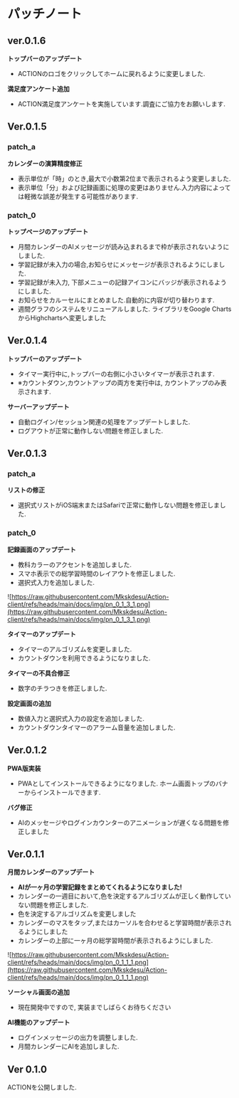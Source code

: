 ﻿# パッチノート

## ver.0.1.6

**トップバーのアップデート**
+ ACTIONのロゴをクリックしてホームに戻れるように変更しました.

**満足度アンケート追加**
+ ACTION満足度アンケートを実施しています.調査にご協力をお願いします.

## Ver.0.1.5

### patch_a
**カレンダーの演算精度修正**
+ 表示単位が「時」のとき,最大で小数第2位まで表示されるよう変更しました.
+ 表示単位「分」および記録画面に処理の変更はありません.入力内容によっては軽微な誤差が発生する可能性があります.

### patch_0

**トップページのアップデート**
+ 月間カレンダーのAIメッセージが読み込まれるまで枠が表示されないようにしました.
+ 学習記録が未入力の場合,お知らせにメッセージが表示されるようにしました.
+ 学習記録が未入力, 下部メニューの記録アイコンにバッジが表示されるようにしました.
+ お知らせをカルーセルにまとめました.自動的に内容が切り替わります.
+ 週間グラフのシステムをリニューアルしました. ライブラリをGoogle ChartsからHighchartsへ変更しました

## Ver.0.1.4

**トップバーのアップデート**
+ タイマー実行中に,トップバーの右側に小さいタイマーが表示されます.
+ ※カウントダウン,カウントアップの両方を実行中は, カウントアップのみ表示されます.

**サーバーアップデート**
+ 自動ログイン/セッション関連の処理をアップデートしました.
+ ログアウトが正常に動作しない問題を修正しました.

## Ver.0.1.3

### patch_a

**リストの修正**
+ 選択式リストがiOS端末またはSafariで正常に動作しない問題を修正しました.

### patch_0
**記録画面のアップデート**
+ 教科カラーのアクセントを追加しました.
+ スマホ表示での総学習時間のレイアウトを修正しました.
+ 選択式入力を追加しました.

![https://raw.githubusercontent.com/Mkskdesu/Action-client/refs/heads/main/docs/img/pn_0_1_3_1.png](https://raw.githubusercontent.com/Mkskdesu/Action-client/refs/heads/main/docs/img/pn_0_1_3_1.png)

**タイマーのアップデート**
+ タイマーのアルゴリズムを変更しました.
+ カウントダウンを利用できるようになりました.

**タイマーの不具合修正**
+ 数字のチラつきを修正しました.

**設定画面の追加**
+ 数値入力と選択式入力の設定を追加しました.
+ カウントダウンタイマーのアラーム音量を追加しました.



## Ver.0.1.2

**PWA版実装**
+ PWAとしてインストールできるようになりました. ホーム画面トップのバナーからインストールできます.

**バグ修正**
+ AIのメッセージやログインカウンターのアニメーションが遅くなる問題を修正しました


## Ver.0.1.1
**月間カレンダーのアップデート**
+ **AIが一ヶ月の学習記録をまとめてくれるようになりました!**
+ カレンダーの一週目において,色を決定するアルゴリズムが正しく動作していない問題を修正しました.
+ 色を決定するアルゴリズムを変更しました
+ カレンダーのマスをタップ,またはカーソルを合わせると学習時間が表示されるようにしました
+ カレンダーの上部に一ヶ月の総学習時間が表示されるようにしました.

![https://raw.githubusercontent.com/Mkskdesu/Action-client/refs/heads/main/docs/img/pn_0_1_1_1.png](https://raw.githubusercontent.com/Mkskdesu/Action-client/refs/heads/main/docs/img/pn_0_1_1_1.png)

**ソーシャル画面の追加**
+ 現在開発中ですので, 実装までしばらくお待ちください

**AI機能のアップデート**
+ ログインメッセージの出力を調整しました.
+ 月間カレンダーにAIを追加しました.

## Ver 0.1.0
ACTIONを公開しました.